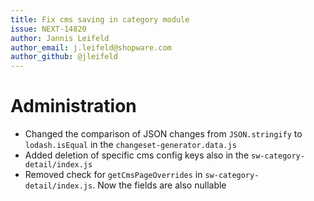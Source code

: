```yaml
---
title: Fix cms saving in category module
issue: NEXT-14820
author: Jannis Leifeld
author_email: j.leifeld@shopware.com 
author_github: @jleifeld
---
```

# Administration
* Changed the comparison of JSON changes from `JSON.stringify` to `lodash.isEqual` in the `changeset-generator.data.js`
* Added deletion of specific cms config keys also in the `sw-category-detail/index.js`
* Removed check for `getCmsPageOverrides` in `sw-category-detail/index.js`. Now the fields are also nullable
